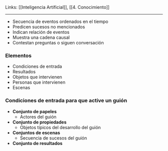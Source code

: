 Links: [[Inteligencia Artificial]], [[4. Conocimiento]]
___

- Secuencia de eventos ordenados en el tiempo
- Predicen sucesos no mencionados
- Indican relación de eventos
- Muestra una cadena causal
- Contestan preguntas o siguen conversación
### Elementos
- Condiciones de entrada
- Resultados
- Objetos que intervienen
- Personas que intervienen
- Escenas
### Condiciones de entrada para que active un guión
- **Conjunto de papeles**
	- Actores del guión
- **Conjunto de propiedades**
	- Objetos típicos del desarrollo del guión
- **Conjuntos de escenas**
	- Secuencia de sucesos del guión
- **Conjunto de resultados**